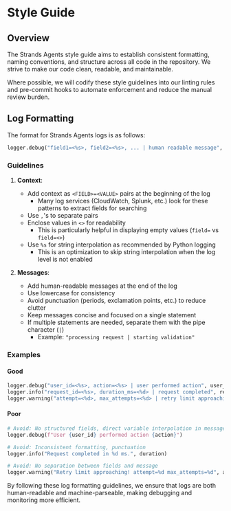 # Style Guide

## Overview

The Strands Agents style guide aims to establish consistent formatting, naming conventions, and structure across all code in the repository. We strive to make our code clean, readable, and maintainable.

Where possible, we will codify these style guidelines into our linting rules and pre-commit hooks to automate enforcement and reduce the manual review burden.

## Log Formatting

The format for Strands Agents logs is as follows:

```python
logger.debug("field1=<%s>, field2=<%s>, ... | human readable message", field1, field2, ...)
```

### Guidelines

1. **Context**:
   - Add context as `<FIELD>=<VALUE>` pairs at the beginning of the log
     - Many log services (CloudWatch, Splunk, etc.) look for these patterns to extract fields for searching
   - Use `,`'s to separate pairs
   - Enclose values in `<>` for readability
     - This is particularly helpful in displaying empty values (`field=` vs `field=<>`)
   - Use `%s` for string interpolation as recommended by Python logging
     - This is an optimization to skip string interpolation when the log level is not enabled

1. **Messages**:
   - Add human-readable messages at the end of the log
   - Use lowercase for consistency
   - Avoid punctuation (periods, exclamation points, etc.) to reduce clutter
   - Keep messages concise and focused on a single statement
   - If multiple statements are needed, separate them with the pipe character (`|`)
     - Example: `"processing request | starting validation"`

### Examples

#### Good

```python
logger.debug("user_id=<%s>, action=<%s> | user performed action", user_id, action)
logger.info("request_id=<%s>, duration_ms=<%d> | request completed", request_id, duration)
logger.warning("attempt=<%d>, max_attempts=<%d> | retry limit approaching", attempt, max_attempts)
```

#### Poor

```python
# Avoid: No structured fields, direct variable interpolation in message
logger.debug(f"User {user_id} performed action {action}")

# Avoid: Inconsistent formatting, punctuation
logger.info("Request completed in %d ms.", duration)

# Avoid: No separation between fields and message
logger.warning("Retry limit approaching! attempt=%d max_attempts=%d", attempt, max_attempts)
```

By following these log formatting guidelines, we ensure that logs are both human-readable and machine-parseable, making debugging and monitoring more efficient.
